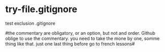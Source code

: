 # try-file.gitignore
test exclusion .gitignore

#the commentary are obligatory, or an option, but not and order. Github oblige to use the commentary. you need to take the mone by one, somme thing like that. just one last thing before go to french lessons#
